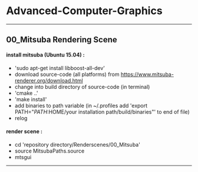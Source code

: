 # Advanced-Computer-Graphics
___

## 00_Mitsuba Rendering Scene

#### install mitsuba (Ubuntu 15.04) :

+ 'sudo apt-get install libboost-all-dev'
+ download source-code (all platforms) from https://www.mitsuba-renderer.org/download.html
+ change into build directory of source-code (in terminal)
+ 'cmake ..'
+ 'make install'
+ add binaries to path variable (in ~/.profiles add 'export PATH="$PATH:$HOME/your installation path/build/binaries"' to end of file)
+ relog

#### render scene :

+ cd 'repository directory/Renderscenes/00_Mitsuba'
+ source MitsubaPaths.source
+ mtsgui
___
